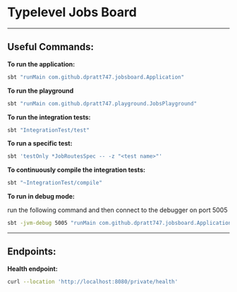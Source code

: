# Typelevel Jobs Board

---
## Useful Commands:

**To run the application:**
```bash
sbt "runMain com.github.dpratt747.jobsboard.Application"
```

**To run the playground**
```bash
sbt "runMain com.github.dpratt747.playground.JobsPlayground"
```

**To run the integration tests:**
```bash 
sbt "IntegrationTest/test"
```

**To run a specific test:**
```bash
sbt 'testOnly *JobRoutesSpec -- -z "<test name>"'
```

**To continuously compile the integration tests:**
```bash
sbt "~IntegrationTest/compile" 
```

**To run in debug mode:**

run the following command and then connect to the debugger on port 5005
```bash
sbt -jvm-debug 5005 "runMain com.github.dpratt747.jobsboard.Application"
```

---

## Endpoints:

**Health endpoint:**
```bash
curl --location 'http://localhost:8080/private/health'
```